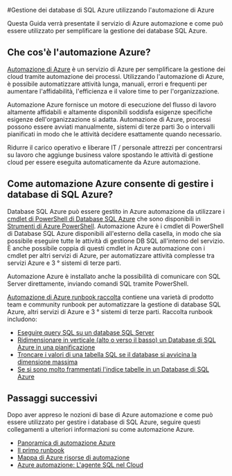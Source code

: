 <properties
    pageTitle="Gestire i database di SQL Azure utilizzando l'automazione di Azure | Microsoft Azure"
    description="Informazioni sull'utilizzo del servizio di automazione di Azure per gestire i database di SQL Azure in scala."
    services="sql-database, automation"
    documentationCenter=""
    authors="jodoglevy"
    manager="jhubbard"
    editor="monicar"/>

<tags
    ms.service="sql-database"
    ms.workload="data-management"
    ms.tgt_pltfrm="na"
    ms.devlang="na"
    ms.topic="article"
    ms.date="05/26/2016"
    ms.author="jolevy"/>



#<a name="managing-azure-sql-databases-using-azure-automation"></a>Gestione dei database di SQL Azure utilizzando l'automazione di Azure

Questa Guida verrà presentate il servizio di Azure automazione e come può essere utilizzato per semplificare la gestione dei database SQL Azure.


## <a name="what-is-azure-automation"></a>Che cos'è l'automazione Azure?

[Automazione di Azure](https://azure.microsoft.com/services/automation/) è un servizio di Azure per semplificare la gestione dei cloud tramite automazione dei processi. Utilizzando l'automazione di Azure, è possibile automatizzare attività lunga, manuali, errori e frequenti per aumentare l'affidabilità, l'efficienza e il valore time to per l'organizzazione.

Automazione Azure fornisce un motore di esecuzione del flusso di lavoro altamente affidabili e altamente disponibili soddisfa esigenze specifiche esigenze dell'organizzazione si adatta. Automazione di Azure, processi possono essere avviati manualmente, sistemi di terze parti 3o o intervalli pianificati in modo che le attività decidere esattamente quando necessario.

Ridurre il carico operativo e liberare IT / personale attrezzi per concentrarsi su lavoro che aggiunge business valore spostando le attività di gestione cloud per essere eseguita automaticamente da Azure automazione.


## <a name="how-can-azure-automation-help-manage-azure-sql-databases"></a>Come automazione Azure consente di gestire i database di SQL Azure?

Database SQL Azure può essere gestito in Azure automazione da utilizzare i [cmdlet di PowerShell di Database SQL Azure](https://msdn.microsoft.com/library/dn546723.aspx) che sono disponibili in [Strumenti di Azure PowerShell](https://msdn.microsoft.com/library/azure/jj156055.aspx). Automazione Azure è i cmdlet di PowerShell di Database SQL Azure disponibili all'esterno della casella, in modo che sia possibile eseguire tutte le attività di gestione DB SQL all'interno del servizio. È anche possibile coppia di questi cmdlet in Azure automazione con i cmdlet per altri servizi di Azure, per automatizzare attività complesse tra servizi Azure e 3 ° sistemi di terze parti.

Automazione Azure è installato anche la possibilità di comunicare con SQL Server direttamente, inviando comandi SQL tramite PowerShell.

[Automazione di Azure runbook raccolta](https://azure.microsoft.com/blog/2014/10/07/introducing-the-azure-automation-runbook-gallery/) contiene una varietà di prodotto team e community runbook per automatizzare la gestione di database SQL Azure, altri servizi di Azure e 3 ° sistemi di terze parti. Raccolta runbook includono:

 * [Eseguire query SQL su un database SQL Server](https://gallery.technet.microsoft.com/scriptcenter/How-to-use-a-SQL-Command-be77f9d2)
 * [Ridimensionare in verticale (alto o verso il basso) un Database di SQL Azure in una pianificazione](https://gallery.technet.microsoft.com/scriptcenter/Azure-SQL-Database-e957354f)
 * [Troncare i valori di una tabella SQL se il database si avvicina la dimensione massima](https://gallery.technet.microsoft.com/scriptcenter/Azure-Automation-Your-SQL-30f8736b)
 * [Se si sono molto frammentati l'indice tabelle in un Database di SQL Azure](https://gallery.technet.microsoft.com/scriptcenter/Indexes-tables-in-an-Azure-73a2a8ea)

## <a name="next-steps"></a>Passaggi successivi

Dopo aver appreso le nozioni di base di Azure automazione e come può essere utilizzato per gestire i database di SQL Azure, seguire questi collegamenti a ulteriori informazioni su come automazione Azure.

- [Panoramica di automazione Azure](../automation/automation-intro.md)
- [Il primo runbook](../automation/automation-first-runbook-graphical.md)
- [Mappa di Azure risorse di automazione](https://azure.microsoft.com/documentation/learning-paths/automation/)
- [Azure automazione: L'agente SQL nel Cloud](https://azure.microsoft.com/blog/2014/06/26/azure-automation-your-sql-agent-in-the-cloud/) 
 
